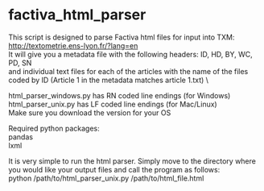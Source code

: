 # factiva_html_parser

This script is designed to parse Factiva html files for input into TXM: http://textometrie.ens-lyon.fr/?lang=en \
It will give you a metadata file with the following headers: ID, HD, BY, WC, PD, SN \
and individual text files for each of the articles with the name of the files coded by ID (Article 1 in the metadata matches article 1.txt) \


html_parser_windows.py has RN coded line endings (for Windows)\
html_parser_unix.py has LF coded line endings (for Mac/Linux)\
Make sure you download the version for your OS

Required python packages: \
pandas \
lxml

It is very simple to run the html parser. Simply move to the directory where you would like your output files and call the program as follows: \
python /path/to/html_parser_unix.py /path/to/html_file.html

